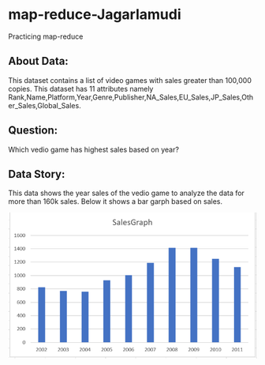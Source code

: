 # map-reduce-Jagarlamudi
Practicing map-reduce

## About Data:
This dataset contains a list of video games with sales greater than 100,000 copies. This dataset has 11 attributes namely Rank,Name,Platform,Year,Genre,Publisher,NA_Sales,EU_Sales,JP_Sales,Other_Sales,Global_Sales.

## Question:
Which vedio game has highest sales based on year?

## Data Story:
This data shows the year sales of the vedio game to analyze the data for more than 160k sales. Below it shows a bar garph based on sales.

![Graph](result.PNG)
